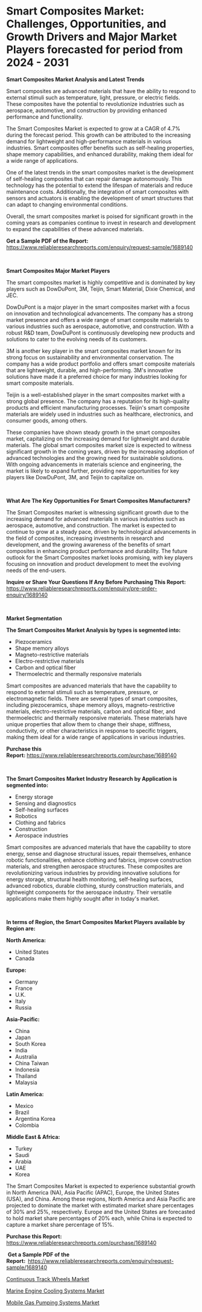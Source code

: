 <p><h1>Smart Composites Market: Challenges, Opportunities, and Growth Drivers and Major Market Players forecasted for period from 2024 - 2031</h1></p><p><strong>Smart Composites Market Analysis and Latest Trends</strong></p>
<p><p>Smart composites are advanced materials that have the ability to respond to external stimuli such as temperature, light, pressure, or electric fields. These composites have the potential to revolutionize industries such as aerospace, automotive, and construction by providing enhanced performance and functionality.</p><p>The Smart Composites Market is expected to grow at a CAGR of 4.7% during the forecast period. This growth can be attributed to the increasing demand for lightweight and high-performance materials in various industries. Smart composites offer benefits such as self-healing properties, shape memory capabilities, and enhanced durability, making them ideal for a wide range of applications.</p><p>One of the latest trends in the smart composites market is the development of self-healing composites that can repair damage autonomously. This technology has the potential to extend the lifespan of materials and reduce maintenance costs. Additionally, the integration of smart composites with sensors and actuators is enabling the development of smart structures that can adapt to changing environmental conditions.</p><p>Overall, the smart composites market is poised for significant growth in the coming years as companies continue to invest in research and development to expand the capabilities of these advanced materials.</p></p>
<p><strong>Get a Sample PDF of the Report:&nbsp;</strong> <a href="https://www.reliableresearchreports.com/enquiry/request-sample/1689140">https://www.reliableresearchreports.com/enquiry/request-sample/1689140</a></p>
<p>&nbsp;</p>
<p><strong>Smart Composites Major Market Players</strong></p>
<p><p>The smart composites market is highly competitive and is dominated by key players such as DowDuPont, 3M, Teijin, Smart Material, Dixie Chemical, and JEC. </p><p>DowDuPont is a major player in the smart composites market with a focus on innovation and technological advancements. The company has a strong market presence and offers a wide range of smart composite materials to various industries such as aerospace, automotive, and construction. With a robust R&D team, DowDuPont is continuously developing new products and solutions to cater to the evolving needs of its customers.</p><p>3M is another key player in the smart composites market known for its strong focus on sustainability and environmental conservation. The company has a wide product portfolio and offers smart composite materials that are lightweight, durable, and high-performing. 3M's innovative solutions have made it a preferred choice for many industries looking for smart composite materials.</p><p>Teijin is a well-established player in the smart composites market with a strong global presence. The company has a reputation for its high-quality products and efficient manufacturing processes. Teijin's smart composite materials are widely used in industries such as healthcare, electronics, and consumer goods, among others.</p><p>These companies have shown steady growth in the smart composites market, capitalizing on the increasing demand for lightweight and durable materials. The global smart composites market size is expected to witness significant growth in the coming years, driven by the increasing adoption of advanced technologies and the growing need for sustainable solutions. With ongoing advancements in materials science and engineering, the market is likely to expand further, providing new opportunities for key players like DowDuPont, 3M, and Teijin to capitalize on.</p></p>
<p>&nbsp;</p>
<p><strong>What Are The Key Opportunities For Smart Composites Manufacturers?</strong></p>
<p><p>The Smart Composites market is witnessing significant growth due to the increasing demand for advanced materials in various industries such as aerospace, automotive, and construction. The market is expected to continue to grow at a steady pace, driven by technological advancements in the field of composites, increasing investments in research and development, and the growing awareness of the benefits of smart composites in enhancing product performance and durability. The future outlook for the Smart Composites market looks promising, with key players focusing on innovation and product development to meet the evolving needs of the end-users.</p></p>
<p><strong>Inquire or Share Your Questions If Any Before Purchasing This Report:</strong> <a href="https://www.reliableresearchreports.com/enquiry/pre-order-enquiry/1689140">https://www.reliableresearchreports.com/enquiry/pre-order-enquiry/1689140</a></p>
<p>&nbsp;</p>
<p><strong>Market Segmentation</strong></p>
<p><strong>The Smart Composites Market Analysis by types is segmented into:</strong></p>
<p><ul><li>Piezoceramics</li><li>Shape memory alloys</li><li>Magneto-restrictive materials</li><li>Electro-restrictive materials</li><li>Carbon and optical fiber</li><li>Thermoelectric and thermally responsive materials</li></ul></p>
<p><p>Smart composites are advanced materials that have the capability to respond to external stimuli such as temperature, pressure, or electromagnetic fields. There are several types of smart composites, including piezoceramics, shape memory alloys, magneto-restrictive materials, electro-restrictive materials, carbon and optical fiber, and thermoelectric and thermally responsive materials. These materials have unique properties that allow them to change their shape, stiffness, conductivity, or other characteristics in response to specific triggers, making them ideal for a wide range of applications in various industries.</p></p>
<p><strong>Purchase this Report:&nbsp;</strong><a href="https://www.reliableresearchreports.com/purchase/1689140">https://www.reliableresearchreports.com/purchase/1689140</a></p>
<p>&nbsp;</p>
<p><strong>The Smart Composites Market Industry Research by Application is segmented into:</strong></p>
<p><ul><li>Energy storage</li><li>Sensing and diagnostics</li><li>Self-healing surfaces</li><li>Robotics</li><li>Clothing and fabrics</li><li>Construction</li><li>Aerospace industries</li></ul></p>
<p><p>Smart composites are advanced materials that have the capability to store energy, sense and diagnose structural issues, repair themselves, enhance robotic functionalities, enhance clothing and fabrics, improve construction materials, and strengthen aerospace structures. These composites are revolutionizing various industries by providing innovative solutions for energy storage, structural health monitoring, self-healing surfaces, advanced robotics, durable clothing, sturdy construction materials, and lightweight components for the aerospace industry. Their versatile applications make them highly sought after in today's market.</p></p>
<p>&nbsp;</p>
<p><strong>In terms of Region, the Smart Composites Market Players available by Region are:</strong></p>
<p>
    <p> <strong> North America: </strong>
        <ul>
            <li>United States</li>
            <li>Canada</li>
        </ul>
        </p> 
    <p> <strong> Europe: </strong>
        <ul>
            <li>Germany</li>
            <li>France</li>
            <li>U.K.</li>
            <li>Italy</li>
            <li>Russia</li>
        </ul>
        </p> 
    <p> <strong> Asia-Pacific: </strong>
        <ul>
            <li>China</li>
            <li>Japan</li>
            <li>South Korea</li>
            <li>India</li>
            <li>Australia</li>
            <li>China Taiwan</li>
            <li>Indonesia</li>
            <li>Thailand</li>
            <li>Malaysia</li>
        </ul>
        </p> 
    <p> <strong> Latin America: </strong>
        <ul>
            <li>Mexico</li>
            <li>Brazil</li>
            <li>Argentina Korea</li>
            <li>Colombia</li>
        </ul>
        </p> 
    <p> <strong> Middle East & Africa: </strong>
        <ul>
            <li>Turkey</li>
            <li>Saudi</li>
            <li>Arabia</li>
            <li>UAE</li>
            <li>Korea</li>
        </ul>
    </p>
    </p>
<p><p>The Smart Composites Market is expected to experience substantial growth in North America (NA), Asia Pacific (APAC), Europe, the United States (USA), and China. Among these regions, North America and Asia Pacific are projected to dominate the market with estimated market share percentages of 30% and 25%, respectively. Europe and the United States are forecasted to hold market share percentages of 20% each, while China is expected to capture a market share percentage of 15%.</p></p>
<p><strong>Purchase this Report: </strong><a href="https://www.reliableresearchreports.com/purchase/1689140">https://www.reliableresearchreports.com/purchase/1689140</a></p>
<p>&nbsp;<strong>Get a Sample PDF of the Report:&nbsp;&nbsp;</strong><a href="https://www.reliableresearchreports.com/enquiry/request-sample/1689140">https://www.reliableresearchreports.com/enquiry/request-sample/1689140</a></p>
<p><strong></strong></p>
<p><p><a href="https://view.publitas.com/reportprime-1/continuous-track-wheels-market-size-global-industry-overview-market-segmentation-and-forecast-2023-to-2030/">Continuous Track Wheels Market</a></p><p><a href="https://view.publitas.com/reportprime-1/marine-engine-cooling-systems-market-size-growth-outlook-from-2023-to-2030-projecting-at-markets-trends-analysis-by-application-regional-outlook-and-revenue/">Marine Engine Cooling Systems Market</a></p><p><a href="https://view.publitas.com/reportprime-1/mobile-gas-pumping-systems-market-size-market-share-and-global-market-analysis-report-2023-2030/">Mobile Gas Pumping Systems Market</a></p></p>